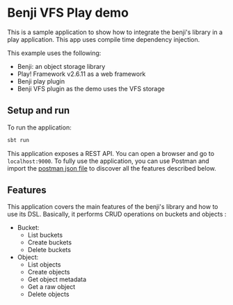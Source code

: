 # Benji VFS Play demo

This is a sample application to show how to integrate the benji's library
in a play application. This app uses compile time dependency injection.

This example uses the following:

- Benji: an object storage library
- Play! Framework v2.6.11 as a web framework
- Benji play plugin
- Benji VFS plugin as the demo uses the VFS storage


## Setup and run

To run the application:
```bash
sbt run
```

This application exposes a REST API.
You can open a browser and go to `localhost:9000`. To fully use 
the application, you can use Postman and 
import the [postman json file](benji_postman.json) 
to discover all the features described below.

## Features

This application covers the main features of the benji's library 
and how to use its DSL. Basically, it 
performs CRUD operations on buckets and objects :  

- Bucket:
    - List buckets
    - Create buckets
    - Delete buckets
- Object:
    - List objects
    - Create objects
    - Get object metadata
    - Get a raw object
    - Delete objects
